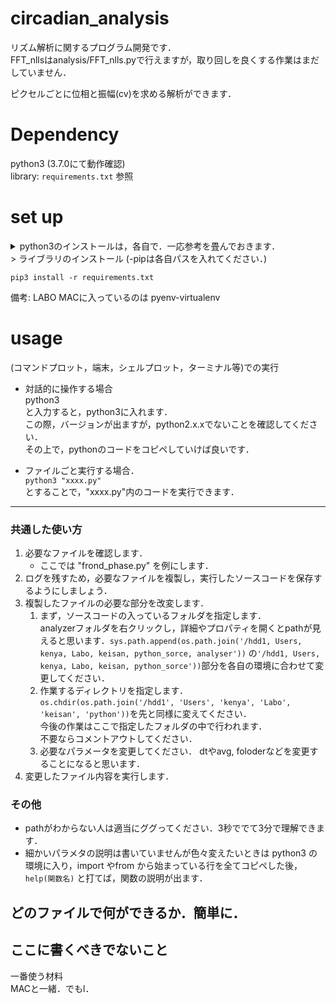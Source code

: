 # circadian_analysis
リズム解析に関するプログラム開発です．  
FFT_nllsはanalysis/FFT_nlls.pyで行えますが，取り回しを良くする作業はまだしていません．  

ピクセルごとに位相と振幅(cv)を求める解析ができます．

# Dependency
python3 (3.7.0にて動作確認)  
library: `requirements.txt` 参照  

# set up
<details><summary>python3のインストールは，各自で．一応参考を畳んでおきます．</summary>
 mac    は下記をコマンドプロットにコピー&ペースト．

     /usr/bin/ruby -e "$(curl -fsSL https://raw.githubusercontent.com/Homebrew/install/master/install)"
    brew install python3
    python3 -V

 windows10
    
  ~~https://qiita.com/taiponrock/items/f574dd2cddf8851fb02c~~  
  ~~とありますが上野は，VertualboxにUbuntuをインストールすることをおすすめします．~~  
  ~~https://qiita.com/ykawakami/items/4bae371932110b2e25e3~~  
  ~~設定済みのVertual box を渡すことも可能です．~~  
  Windows Subsystem for Linuxを使ってください．  
  [参考](http://www.aise.ics.saitama-u.ac.jp/~gotoh/UbuntuOnWSL.html)  
  Xサーバも入れる必要があります．  
  僕は[VcXsrv Windows X Server](https://sourceforge.net/projects/vcxsrv/)を入れました．  
  [参考](https://qiita.com/optman/items/345df0d4d9188d4d0f90)
    
 </details>>
ライブラリのインストール (-pipは各自パスを入れてください．)

    pip3 install -r requirements.txt
備考: LABO MACに入っているのは pyenv-virtualenv  


# usage
(コマンドプロット，端末，シェルプロット，ターミナル等)での実行  
- 対話的に操作する場合  
python3  
と入力すると，python3に入れます．  
この際，バージョンが出ますが，python2.x.xでないことを確認してください．  
その上で，pythonのコードをコピペしていけば良いです．  

- ファイルごと実行する場合．  
```python3 "xxxx.py"```  
とすることで，"xxxx.py"内のコードを実行できます．


---
### 共通した使い方  
1. 必要なファイルを確認します．
    - ここでは "frond_phase.py" を例にします．
1. ログを残すため，必要なファイルを複製し，実行したソースコードを保存するようにしましょう．  
1. 複製したファイルの必要な部分を改変します．
    1. まず，ソースコードの入っているフォルダを指定します．  
    analyzerフォルダを右クリックし，詳細やプロパティを開くとpathが見えると思います．```sys.path.append(os.path.join('/hdd1, Users, kenya, Labo, keisan, python_sorce, analyser'))```
の```'/hdd1, Users, kenya, Labo, keisan, python_sorce'))```部分を各自の環境に合わせて変更してください．
    1. 作業するディレクトリを指定します．  
        ```os.chdir(os.path.join('/hdd1', 'Users', 'kenya', 'Labo', 'keisan', 'python'))```を先と同様に変えてください．  
        今後の作業はここで指定したフォルダの中で行われます．  
        不要ならコメントアウトしてください．  
    1. 必要なパラメータを変更してください．
        dtやavg, foloderなどを変更することになると思います．
1. 変更したファイル内容を実行します．


### その他
- pathがわからない人は適当にググってください．3秒ででて3分で理解できます．
- 細かいパラメタの説明は書いていませんが色々変えたいときは python3 の環境に入り，import やfrom から始まっている行を全てコピペした後，
```help(関数名)```
と打てば，関数の説明が出ます．

## どのファイルで何ができるか．簡単に．

## ここに書くべきでないこと
一番使う材料  
MACと一緒．でもl．
